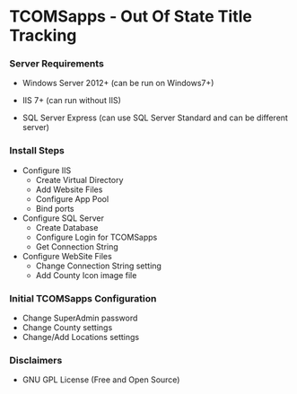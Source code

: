 # TCOMSapps - Out Of State Title Tracking

### Server Requirements

 * Windows Server 2012+ (can be run on Windows7+)

 * IIS 7+ (can run without IIS)
  
 * SQL Server Express (can use SQL Server Standard and can be different server)
  
### Install Steps

* Configure IIS  
  * Create Virtual Directory  
  * Add Website Files
  * Configure App Pool
  * Bind ports
* Configure SQL Server
  * Create Database
  * Configure Login for TCOMSapps
  * Get Connection String
* Configure WebSite Files
  * Change Connection String setting
  * Add County Icon image file
  
### Initial TCOMSapps Configuration
* Change SuperAdmin password
* Change County settings
* Change/Add Locations settings	

### Disclaimers
*	GNU GPL License (Free and Open Source)

